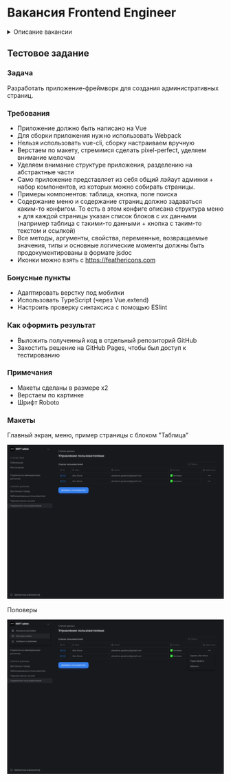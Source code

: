 # Вакансия Frontend Engineer

<details>
  <summary>Описание вакансии</summary>
  <p>  
<h2>Требования</h2>  

<ul>
    <li>Уверенные знания HTML, CSS, JavaScript, Vue. </li>
    <li>Знание фундаментальных основ клиент-серверного взаимодействия. </li>
    <li>Знание паттернов проектирования. </li>
    <li>Понимание принципов и задач ООП. </li>
    <li>Понимание принципов оптимизации производительности кода. </li>
    <li>Опыт работы с Git. </li>
    <li>Опыт продвинутой настройки Webpack. </li>
    <li>Умение писать красивый и задокументированный код.</li>
</ul>

<h2>Задачи</h2>  

<ul>
    <li>Разработка высоконагруженных модулей для нашего фреймворка — на нём пока три площадки (vc.ru, dtf.ru, tjournal.ru).</li>
</ul>

<h2>Условия</h2>

<ul>
    <li>Работа в голодной до сложных задач команде.</li>
    <li>Разумное и мягкое отношение к понятию «рабочий график».</li>
    <li>Удалённая работа.</li>
    <li>Официальное трудоустройство.</li>
    <li>Испытательный срок — три месяца.</li>
    <li>Нужно будет пройти тестовое задание.</li>
</ul>

<h2>Дополнительно</h2>

<ul>
    <li>
        Присылайте, пожалуйста, ссылки на ваши GitHub-профили, если хочется что-то показать.
    </li>
</ul>

> [Перейти к вакансии](https://vc.ru/team/197153-frontend-razrabotchik)

  </p>
</details>


## Тестовое задание 

### Задача

Разработать приложение-фреймворк для создания административных страниц.

### Требования

- Приложение должно быть написано на Vue
- Для сборки приложения нужно использовать Webpack
- Нельзя использовать vue-cli, сборку настраиваем вручную
- Верстаем по макету, стремимся сделать pixel-perfect, уделяем внимание мелочам
- Уделяем внимание структуре приложения, разделению на абстрактные части
- Само приложение представляет из себя общий лэйаут админки + набор компонентов, из которых можно собирать страницы. 
- Примеры компонентов: таблица, кнопка, поле поиска
- Содержание меню и содержание страниц должно задаваться каким-то конфигом. То есть в этом конфиге описана структура меню + для каждой страницы указан список блоков с их данными (например таблица с такими-то данными + кнопка с таким-то текстом и ссылкой)
- Все методы, аргументы, свойства, переменные, возвращаемые значения, типы и основные логические моменты должны быть продокументированы в формате jsdoc
- Иконки можно взять с https://feathericons.com

### Бонусные пункты

- Адаптировать верстку под мобилки
- Использовать TypeScript (через Vue.extend)
- Настроить проверку синтаксиса с помощью ESlint

### Как оформить результат

- Выложить полученный код в отдельный репозиторий GitHub 
- Захостить решение на GitHub Pages, чтобы был доступ к тестированию

### Примечания 

- Макеты сделаны в размере x2
- Верстаем по картинке
- Шрифт Roboto

### Макеты

Главный экран, меню, пример страницы с блоком "Таблица"

![](/assets/Main@2x.png)

Поповеры

![](/assets/Popover@2x.png)